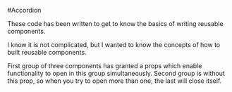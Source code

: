 #Accordion

These code has been written to get to know the basics of writing reusable components. 

I know it is not complicated, but I wanted to know the concepts of how to built reusable components.

First group of three components has granted a props which enable functionality to open in this group simultaneously.
Second group is without this prop, so when you try to open more than one, the last will close itself. 
